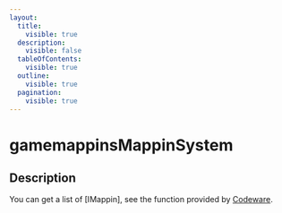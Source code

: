 ```yaml
---
layout:
  title:
    visible: true
  description:
    visible: false
  tableOfContents:
    visible: true
  outline:
    visible: true
  pagination:
    visible: true
---
```


# gamemappinsMappinSystem

## Description

You can get a list of \[IMappin], see the function provided by [Codeware](https://github.com/psiberx/cp2077-codeware/wiki#accessing-mappins).

